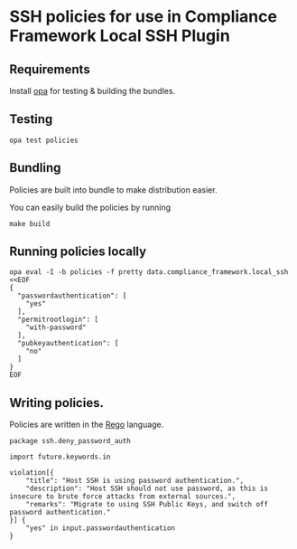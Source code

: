 # SSH policies for use in Compliance Framework Local SSH Plugin

## Requirements

Install [opa](https://www.openpolicyagent.org/docs/latest/#running-opa) for testing & building the bundles.

## Testing


```shell
opa test policies
```

## Bundling

Policies are built into bundle to make distribution easier. 

You can easily build the policies by running 
```shell
make build
```

## Running policies locally

```shell
opa eval -I -b policies -f pretty data.compliance_framework.local_ssh <<EOF 
{
  "passwordauthentication": [
    "yes"
  ],
  "permitrootlogin": [
    "with-password"
  ],
  "pubkeyauthentication": [
    "no"
  ]
}
EOF
```

## Writing policies.

Policies are written in the [Rego](https://www.openpolicyagent.org/docs/latest/policy-language/) language.

```rego
package ssh.deny_password_auth

import future.keywords.in

violation[{
    "title": "Host SSH is using password authentication.",
    "description": "Host SSH should not use password, as this is insecure to brute force attacks from external sources.",
    "remarks": "Migrate to using SSH Public Keys, and switch off password authentication."
}] {
	"yes" in input.passwordauthentication
}
```
